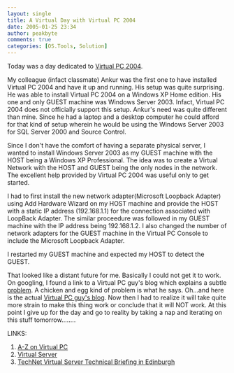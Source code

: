 ```yaml
---
layout: single
title: A Virtual Day with Virtual PC 2004
date: 2005-01-25 23:34
author: peakbyte
comments: true
categories: [OS.Tools, Solution]
---
```

Today was a day dedicated to <a href="http://www.microsoft.com/windows/virtualpc/default.mspx">Virtual PC 2004</a>.

My colleague (infact classmate) Ankur was the first one to have installed Virtual PC 2004 and have it up and running. His setup was quite surprising. He was able to install Virtual PC 2004 on a Windows XP Home edition. His one and only GUEST machine was Windows Server 2003. Infact, Virtual PC 2004 does not officially support this setup. Ankur's need was quite different than mine. Since he had a laptop and a desktop computer he could afford for that kind of setup wherein he would be using the Windows Server 2003 for SQL Server 2000 and Source Control.

Since I don't have the comfort of having a separate physical server, I wanted to install Windows Server 2003 as my GUEST machine with the HOST being a Windows XP Professional. The idea was to create a Virtual Network with the HOST and GUEST being the only nodes in the network. The excellent help provided by Virtual PC 2004 was useful only to get started.

I had to first install the new network adapter(Microsoft Loopback Adapter) using Add Hardware Wizard on my HOST machine and provide the HOST with a static IP address (192.168.1.1) for the connection associated with LoopBack Adapter. The similar proceedure was followed in my GUEST machine with the IP address being 192.168.1.2. I also changed the number of network adapters for the GUEST machine in the Virtual PC Console to include the Microsoft Loopback Adapter.

I restarted my GUEST machine and expected my HOST to detect the GUEST.

That looked like a distant future for me. Basically I could not get it to work.
On googling, I found a link to a Virtual PC guy's blog which explains a subtle <a href="http://blogs.msdn.com/megand/articles/271852.aspx">problem</a>. A chicken and egg kind of problem is what he says. Oh...and here is the actual <a href="http://blogs.msdn.com/Virtual_PC_Guy">Virtual PC guy's blog</a>. Now then I had to realize it will take quite more strain to make this thing work or conclude that it will NOT work. At this point I give up for the day and go to reality by taking a nap and iterating on this stuff tomorrow........

LINKS:
<ol>
	<li><a href="http://vpc.visualwin.com/">A-Z on Virtual PC</a></li>
	<li><a href="http://www.microsoft.com/windowsserversystem/virtualserver/default.mspx">Virtual Server</a></li>
	<li><a href="https://msevents-eu.microsoft.com/cui/EventDetail.aspx?culture=en-GB&amp;eventid=118752631">TechNet Virtual Server Technical Briefing in Edinburgh</a></li>
</ol>
